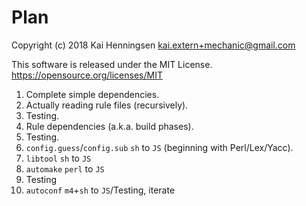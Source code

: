# Plan

Copyright (c) 2018 Kai Henningsen <kai.extern+mechanic@gmail.com>

This software is released under the MIT License.
https://opensource.org/licenses/MIT

1. Complete simple dependencies.
2. Actually reading rule files (recursively).
3. Testing.
4. Rule dependencies (a.k.a. build phases).
5. Testing.
6. `config.guess`/`config.sub` `sh` to `JS` (beginning with Perl/Lex/Yacc).
7. `libtool` `sh` to `JS`
8. `automake` `perl` to `JS`
9. Testing
10. `autoconf` `m4`+`sh` to `JS`/Testing, iterate
